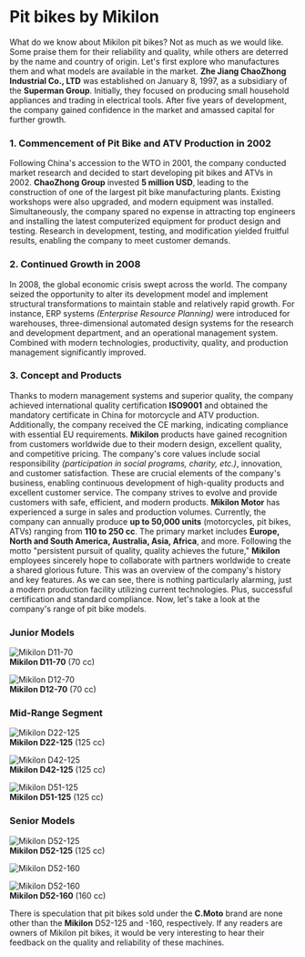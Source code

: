 # Pit bikes by Mikilon

What do we know about Mikilon pit bikes? Not as much as we would like. Some praise them for their reliability and quality, while others are deterred by the name and country of origin. Let's first explore who manufactures them and what models are available in the market. **Zhe Jiang ChaoZhong Industrial Co., LTD** was established on January 8, 1997, as a subsidiary of the **Superman Group**. Initially, they focused on producing small household appliances and trading in electrical tools. After five years of development, the company gained confidence in the market and amassed capital for further growth.

### 1. Commencement of Pit Bike and ATV Production in 2002

Following China's accession to the WTO in 2001, the company conducted market research and decided to start developing pit bikes and ATVs in 2002. **ChaoZhong Group** invested **5 million USD**, leading to the construction of one of the largest pit bike manufacturing plants. Existing workshops were also upgraded, and modern equipment was installed. Simultaneously, the company spared no expense in attracting top engineers and installing the latest computerized equipment for product design and testing. Research in development, testing, and modification yielded fruitful results, enabling the company to meet customer demands.

### 2. Continued Growth in 2008

In 2008, the global economic crisis swept across the world. The company seized the opportunity to alter its development model and implement structural transformations to maintain stable and relatively rapid growth. For instance, ERP systems *(Enterprise Resource Planning)* were introduced for warehouses, three-dimensional automated design systems for the research and development department, and an operational management system. Combined with modern technologies, productivity, quality, and production management significantly improved.

### 3. Concept and Products

Thanks to modern management systems and superior quality, the company achieved international quality certification **ISO9001** and obtained the mandatory certificate in China for motorcycle and ATV production. Additionally, the company received the CE marking, indicating compliance with essential EU requirements. **Mikilon** products have gained recognition from customers worldwide due to their modern design, excellent quality, and competitive pricing. The company's core values include social responsibility *(participation in social programs, charity, etc.)*, innovation, and customer satisfaction. These are crucial elements of the company's business, enabling continuous development of high-quality products and excellent customer service. The company strives to evolve and provide customers with safe, efficient, and modern products. **Mikilon Motor** has experienced a surge in sales and production volumes. Currently, the company can annually produce **up to 50,000 units** (motorcycles, pit bikes, ATVs) ranging from **110 to 250 cc**. The primary market includes **Europe, North and South America, Australia, Asia, Africa**, and more. Following the motto "persistent pursuit of quality, quality achieves the future," **Mikilon** employees sincerely hope to collaborate with partners worldwide to create a shared glorious future. This was an overview of the company's history and key features. As we can see, there is nothing particularly alarming, just a modern production facility utilizing current technologies. Plus, successful certification and standard compliance. Now, let's take a look at the company's range of pit bike models.

### Junior Models

![Mikilon D11-70](../../../static/img/33ff48.jpg "Mikilon D11-70")  
**Mikilon D11-70** (70 cc)

![Mikilon D12-70](../../../static/img/f52736.jpg "Mikilon D12-70")  
**Mikilon D12-70** (70 cc)

### Mid-Range Segment

![Mikilon D22-125](../../../static/img/35299e.jpg "Mikilon D22-125")  
**Mikilon D22-125** (125 cc)

![Mikilon D42-125](../../../static/img/58fb8f.jpg "Mikilon D42-125")  
**Mikilon D42-125** (125 cc)

![Mikilon D51-125](../../../static/img/1d7756.jpg "Mikilon D51-125")  
**Mikilon D51-125** (125 cc)

### Senior Models

![Mikilon D52-125](../../../static/img/a3bf5d.jpg "Mikilon D52-125")  
**Mikilon D52-125** (125 cc)

![Mikilon D52-160](../../../static/img/cbee90.jpg "Mikilon D52-160")  

![Mikilon D52-160](../../../static/img/6819bd.jpg "Mikilon D52-160")  
**Mikilon D52-160** (160 cc)

There is speculation that pit bikes sold under the **C.Moto** brand are none other than the **Mikilon** D52-125 and -160, respectively. If any readers are owners of Mikilon pit bikes, it would be very interesting to hear their feedback on the quality and reliability of these machines.
